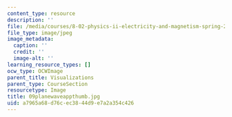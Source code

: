 ```yaml
---
content_type: resource
description: ''
file: /media/courses/8-02-physics-ii-electricity-and-magnetism-spring-2007/a7965a68d76cec3844d9e7a2a354c426_09planewaveappthumb.jpg
file_type: image/jpeg
image_metadata:
  caption: ''
  credit: ''
  image-alt: ''
learning_resource_types: []
ocw_type: OCWImage
parent_title: Visualizations
parent_type: CourseSection
resourcetype: Image
title: 09planewaveappthumb.jpg
uid: a7965a68-d76c-ec38-44d9-e7a2a354c426
---
```

